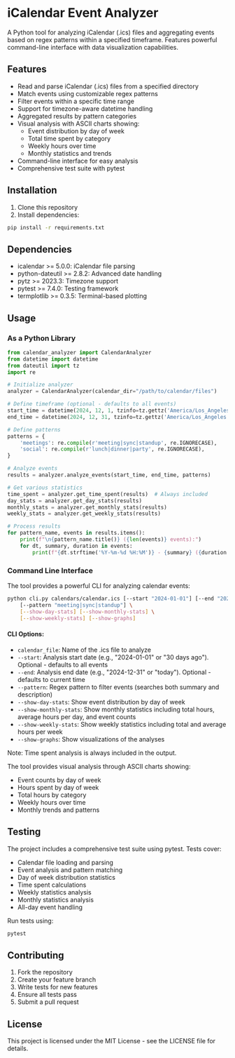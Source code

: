 # iCalendar Event Analyzer

A Python tool for analyzing iCalendar (.ics) files and aggregating events based on regex patterns within a specified timeframe. Features powerful command-line interface with data visualization capabilities.

## Features

- Read and parse iCalendar (.ics) files from a specified directory
- Match events using customizable regex patterns
- Filter events within a specific time range
- Support for timezone-aware datetime handling
- Aggregated results by pattern categories
- Visual analysis with ASCII charts showing:
  - Event distribution by day of week
  - Total time spent by category
  - Weekly hours over time
  - Monthly statistics and trends
- Command-line interface for easy analysis
- Comprehensive test suite with pytest

## Installation

1. Clone this repository
2. Install dependencies:
```bash
pip install -r requirements.txt
```

## Dependencies

- icalendar >= 5.0.0: iCalendar file parsing
- python-dateutil >= 2.8.2: Advanced date handling
- pytz >= 2023.3: Timezone support
- pytest >= 7.4.0: Testing framework
- termplotlib >= 0.3.5: Terminal-based plotting

## Usage

### As a Python Library

```python
from calendar_analyzer import CalendarAnalyzer
from datetime import datetime
from dateutil import tz
import re

# Initialize analyzer
analyzer = CalendarAnalyzer(calendar_dir="/path/to/calendar/files")

# Define timeframe (optional - defaults to all events)
start_time = datetime(2024, 12, 1, tzinfo=tz.gettz('America/Los_Angeles'))
end_time = datetime(2024, 12, 31, tzinfo=tz.gettz('America/Los_Angeles'))

# Define patterns
patterns = {
    'meetings': re.compile(r'meeting|sync|standup', re.IGNORECASE),
    'social': re.compile(r'lunch|dinner|party', re.IGNORECASE),
}

# Analyze events
results = analyzer.analyze_events(start_time, end_time, patterns)

# Get various statistics
time_spent = analyzer.get_time_spent(results)  # Always included
day_stats = analyzer.get_day_stats(results)
monthly_stats = analyzer.get_monthly_stats(results)
weekly_stats = analyzer.get_weekly_stats(results)

# Process results
for pattern_name, events in results.items():
    print(f"\n{pattern_name.title()} ({len(events)} events):")
    for dt, summary, duration in events:
        print(f"{dt.strftime('%Y-%m-%d %H:%M')} - {summary} ({duration.total_seconds()/3600:.1f}h)")
```

### Command Line Interface

The tool provides a powerful CLI for analyzing calendar events:

```bash
python cli.py calendars/calendar.ics [--start "2024-01-01"] [--end "2024-12-31"] \
    [--pattern "meeting|sync|standup"] \
    [--show-day-stats] [--show-monthly-stats] \
    [--show-weekly-stats] [--show-graphs]
```

#### CLI Options:
- `calendar_file`: Name of the .ics file to analyze
- `--start`: Analysis start date (e.g., "2024-01-01" or "30 days ago"). Optional - defaults to all events
- `--end`: Analysis end date (e.g., "2024-12-31" or "today"). Optional - defaults to current time
- `--pattern`: Regex pattern to filter events (searches both summary and description)
- `--show-day-stats`: Show event distribution by day of week
- `--show-monthly-stats`: Show monthly statistics including total hours, average hours per day, and event counts
- `--show-weekly-stats`: Show weekly statistics including total and average hours per week
- `--show-graphs`: Show visualizations of the analyses

Note: Time spent analysis is always included in the output.

The tool provides visual analysis through ASCII charts showing:
- Event counts by day of week
- Hours spent by day of week
- Total hours by category
- Weekly hours over time
- Monthly trends and patterns

## Testing

The project includes a comprehensive test suite using pytest. Tests cover:

- Calendar file loading and parsing
- Event analysis and pattern matching
- Day of week distribution statistics
- Time spent calculations
- Weekly statistics analysis
- Monthly statistics analysis
- All-day event handling

Run tests using:
```bash
pytest
```

## Contributing

1. Fork the repository
2. Create your feature branch
3. Write tests for new features
4. Ensure all tests pass
5. Submit a pull request

## License

This project is licensed under the MIT License - see the LICENSE file for details.
